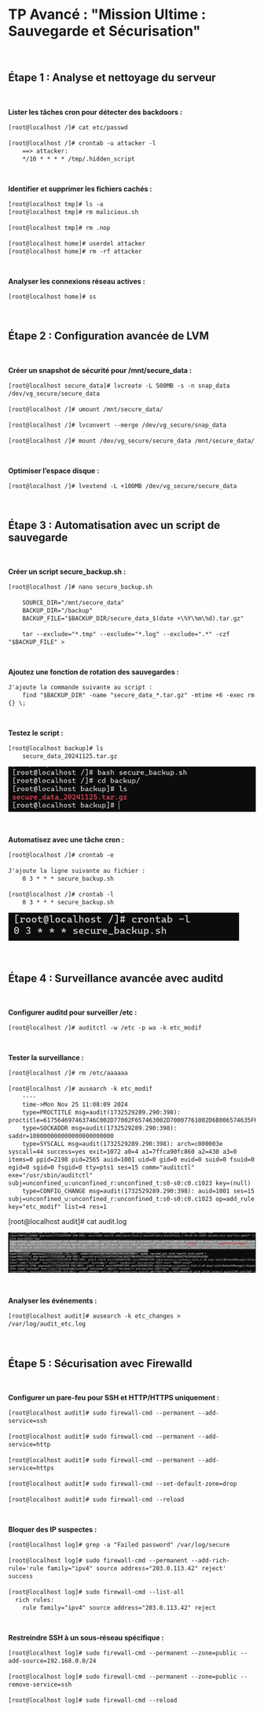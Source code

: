 # TP Avancé : "Mission Ultime : Sauvegarde et Sécurisation"

<br />

## Étape 1 : Analyse et nettoyage du serveur

<br />

**Lister les tâches cron pour détecter des backdoors :**

    [root@localhost /]# cat etc/passwd

    [root@localhost /]# crontab -u attacker -l
        ==> attacker:
        */10 * * * * /tmp/.hidden_script
<br />

**Identifier et supprimer les fichiers cachés :**

    [root@localhost tmp]# ls -a
    [root@localhost tmp]# rm malicious.sh

    [root@localhost tmp]# rm .nop

    [root@localhost home]# userdel attacker
    [root@localhost home]# rm -rf attacker

<br />

**Analyser les connexions réseau actives :**

    [root@localhost home]# ss

<br />

## Étape 2 : Configuration avancée de LVM

<br />

**Créer un snapshot de sécurité pour /mnt/secure_data :**

    [root@localhost secure_data]# lvcreate -L 500MB -s -n snap_data /dev/vg_secure/secure_data

    [root@localhost /]# umount /mnt/secure_data/

    [root@localhost /]# lvconvert --merge /dev/vg_secure/snap_data

    [root@localhost /]# mount /dev/vg_secure/secure_data /mnt/secure_data/

<br />

**Optimiser l’espace disque :**

    [root@localhost /]# lvextend -L +100MB /dev/vg_secure/secure_data

<br />

## Étape 3 : Automatisation avec un script de sauvegarde

<br />

**Créer un script secure_backup.sh :**

    [root@localhost /]# nano secure_backup.sh

        SOURCE_DIR="/mnt/secure_data"
        BACKUP_DIR="/backup"
        BACKUP_FILE="$BACKUP_DIR/secure_data_$(date +\%Y\%m\%d).tar.gz"

        tar --exclude="*.tmp" --exclude="*.log" --exclude=".*" -czf "$BACKUP_FILE" >

<br />

**Ajoutez une fonction de rotation des sauvegardes :**

    J'ajoute la commande suivante au script :
        find "$BACKUP_DIR" -name "secure_data_*.tar.gz" -mtime +6 -exec rm {} \;

<br />

**Testez le script :**

    [root@localhost backup]# ls
        secure_data_20241125.tar.gz

![aaa](aaa.png)

<br />

**Automatisez avec une tâche cron :**

    [root@localhost /]# crontab -e

    J'ajoute la ligne suivante au fichier : 
        0 3 * * * secure_backup.sh

    [root@localhost /]# crontab -l
        0 3 * * * secure_backup.sh

![aaa](aaaa.png)

<br />

## Étape 4 : Surveillance avancée avec auditd

<br />

**Configurer auditd pour surveiller /etc :**

    [root@localhost /]# auditctl -w /etc -p wa -k etc_modif

<br />

**Tester la surveillance :**

    [root@localhost /]# rm /etc/aaaaaa

    [root@localhost /]# ausearch -k etc_modif
        ----
        time->Mon Nov 25 11:08:09 2024
        type=PROCTITLE msg=audit(1732529289.290:398): proctitle=617564697463746C002D77002F657463002D70007761002D6B006574635F6D6F646966
        type=SOCKADDR msg=audit(1732529289.290:398): saddr=100000000000000000000000
        type=SYSCALL msg=audit(1732529289.290:398): arch=c000003e syscall=44 success=yes exit=1072 a0=4 a1=7ffca90fc860 a2=430 a3=0 items=0 ppid=2198 pid=2565 auid=1001 uid=0 gid=0 euid=0 suid=0 fsuid=0 egid=0 sgid=0 fsgid=0 tty=pts1 ses=15 comm="auditctl" exe="/usr/sbin/auditctl" subj=unconfined_u:unconfined_r:unconfined_t:s0-s0:c0.c1023 key=(null)
        type=CONFIG_CHANGE msg=audit(1732529289.290:398): auid=1001 ses=15 subj=unconfined_u:unconfined_r:unconfined_t:s0-s0:c0.c1023 op=add_rule key="etc_modif" list=4 res=1


[root@localhost audit]# cat audit.log

![aaa](aaaaa.png)

<br />

**Analyser les événements :**

    [root@localhost audit]# ausearch -k etc_changes > /var/log/audit_etc.log

<br />

## Étape 5 : Sécurisation avec Firewalld

<br />

**Configurer un pare-feu pour SSH et HTTP/HTTPS uniquement :**

    [root@localhost audit]# sudo firewall-cmd --permanent --add-service=ssh

    [root@localhost audit]# sudo firewall-cmd --permanent --add-service=http
    
    [root@localhost audit]# sudo firewall-cmd --permanent --add-service=https

    [root@localhost audit]# sudo firewall-cmd --set-default-zone=drop

    [root@localhost audit]# sudo firewall-cmd --reload

<br />

**Bloquer des IP suspectes :**

    [root@localhost log]# grep -a "Failed password" /var/log/secure

    [root@localhost log]# sudo firewall-cmd --permanent --add-rich-rule='rule family="ipv4" source address="203.0.113.42" reject'
    success

    [root@localhost log]# sudo firewall-cmd --list-all
      rich rules:
        rule family="ipv4" source address="203.0.113.42" reject

<br />

**Restreindre SSH à un sous-réseau spécifique :**

    [root@localhost log]# sudo firewall-cmd --permanent --zone=public --add-source=192.168.0.0/24
    
    [root@localhost log]# sudo firewall-cmd --permanent --zone=public --remove-service=ssh

    [root@localhost log]# sudo firewall-cmd --reload

    
